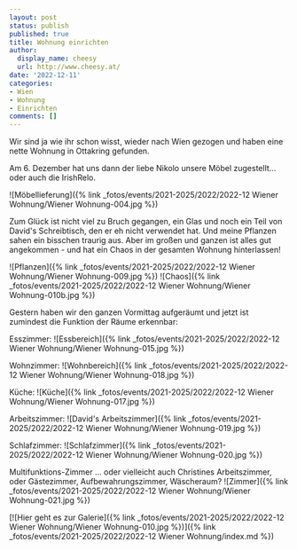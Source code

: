```yaml
---
layout: post
status: publish
published: true
title: Wohnung einrichten
author:
  display_name: cheesy
  url: http://www.cheesy.at/
date: '2022-12-11'
categories:
- Wien
- Wohnung
- Einrichten
comments: []
---
```

Wir sind ja wie ihr schon wisst, wieder nach Wien gezogen und haben eine nette Wohnung in Ottakring gefunden.

Am 6. Dezember hat uns dann der liebe Nikolo unsere Möbel zugestellt... oder auch die IrishRelo.

![Möbellieferung]({% link _fotos/events/2021-2025/2022/2022-12 Wiener Wohnung/Wiener Wohnung-004.jpg %})

Zum Glück ist nicht viel zu Bruch gegangen, ein Glas und noch ein Teil von David's Schreibtisch, den er eh nicht verwendet hat. Und meine Pflanzen sahen ein bisschen traurig aus. Aber im großen und ganzen ist alles gut angekommen - und hat ein Chaos in der gesamten Wohnung hinterlassen!

![Pflanzen]({% link _fotos/events/2021-2025/2022/2022-12 Wiener Wohnung/Wiener Wohnung-009.jpg %})
![Chaos]({% link _fotos/events/2021-2025/2022/2022-12 Wiener Wohnung/Wiener Wohnung-010b.jpg %})

Gestern haben wir den ganzen Vormittag aufgeräumt und jetzt ist zumindest die Funktion der Räume erkennbar:

Esszimmer:
![Essbereich]({% link _fotos/events/2021-2025/2022/2022-12 Wiener Wohnung/Wiener Wohnung-015.jpg %})

Wohnzimmer:
![Wohnbereich]({% link _fotos/events/2021-2025/2022/2022-12 Wiener Wohnung/Wiener Wohnung-018.jpg %})

Küche:
![Küche]({% link _fotos/events/2021-2025/2022/2022-12 Wiener Wohnung/Wiener Wohnung-017.jpg %})

Arbeitszimmer:
![David's Arbeitszimmer]({% link _fotos/events/2021-2025/2022/2022-12 Wiener Wohnung/Wiener Wohnung-019.jpg %})

Schlafzimmer:
![Schlafzimmer]({% link _fotos/events/2021-2025/2022/2022-12 Wiener Wohnung/Wiener Wohnung-020.jpg %})

Multifunktions-Zimmer ... oder vielleicht auch Christines Arbeitszimmer, oder Gästezimmer, Aufbewahrungszimmer, Wäscheraum?
![Zimmer]({% link _fotos/events/2021-2025/2022/2022-12 Wiener Wohnung/Wiener Wohnung-021.jpg %})

[![Hier geht es zur Galerie]({% link _fotos/events/2021-2025/2022/2022-12 Wiener Wohnung/Wiener Wohnung-010.jpg %})]({% link _fotos/events/2021-2025/2022/2022-12 Wiener Wohnung/index.md %})
